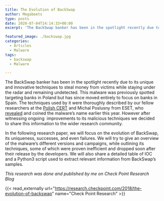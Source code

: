 ```yaml
---
title: The Evolution of BackSwap
author: Megabeets
type: posts
date: 2020-07-04T14:14:33+00:00
excerpt: 'The BackSwap banker has been in the spotlight recently due to its unique and innovative techniques to steal money from victims while staying under the radar and remaining undetected. '

featured_image: ./backswap.jpg
categories:
  - Articles
  - Malware
tags:
  - backswap
  - Malware

---
```

The BackSwap banker has been in the spotlight recently due to its unique and innovative techniques to steal money from victims while staying under the radar and remaining undetected. This malware was previously spotted targeting banks in Poland but has since moved entirely to focus on banks in Spain. The techniques used by it were thoroughly described by our fellow researchers at the [Polish CERT][1] and Michal Poslusny from ESET, who [revealed][2] and coined the malware’s name earlier this year. However after witnessing ongoing  improvements to its malicious techniques we decided to share this information to the wider research community.

In the following research paper, we will focus on the evolution of BackSwap, its uniqueness, successes, and even failures. We will try to give an overview of the malware’s different versions and campaigns, while outlining its techniques, some of which were proven inefficient and dropped soon after their release by the developers. We will also share a detailed table of IOC and a Python3 script used to extract relevant information from BackSwap’s samples.

_This research was done and published by me on Check Point Research Blog_

{{< read_externally url="https://research.checkpoint.com/2018/the-evolution-of-backswap" name="Check Point Research" >}}



 [1]: https://www.cert.pl/en/news/single/backswap-malware-analysis/
 [2]: https://www.welivesecurity.com/2018/05/25/backswap-malware-empty-bank-accounts/